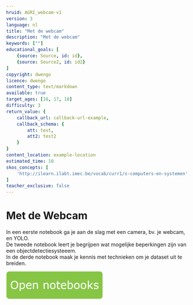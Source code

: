 ```yaml
---
hruid: AGRI_webcam-v1
version: 3
language: nl
title: "Met de webcam"
description: "Met de webcam"
keywords: [""]
educational_goals: [
    {source: Source, id: id}, 
    {source: Source2, id: id2}
]
copyright: dwengo
licence: dwengo
content_type: text/markdown
available: true
target_ages: [16, 17, 18]
difficulty: 3
return_value: {
    callback_url: callback-url-example,
    callback_schema: {
        att: test,
        att2: test2
    }
}
content_location: example-location
estimated_time: 10
skos_concepts: [
    'http://ilearn.ilabt.imec.be/vocab/curr1/s-computers-en-systemen'
]
teacher_exclusive: false
---
```


# Met de Webcam
In een eerste notebook ga je aan de slag met een camera, bv. je webcam, en YOLO.<br>
De tweede notebook leert je begrijpen wat mogelijke beperkingen zijn van een objectdetectiesysteeem. <br>
In de derde notebook maak je kennis met technieken om je dataset uit te breiden. 


[![](embed/Knop.png "Knop")](https://kiks.ilabt.imec.be/jupyterhub/?id=4020 "Webcam")
